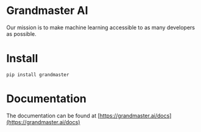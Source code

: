 # Grandmaster AI

Our mission is to make machine learning accessible to as many developers as possible. 

# Install

`pip install grandmaster`

# Documentation

The documentation can be found at [https://grandmaster.ai/docs](https://grandmaster.ai/docs)

